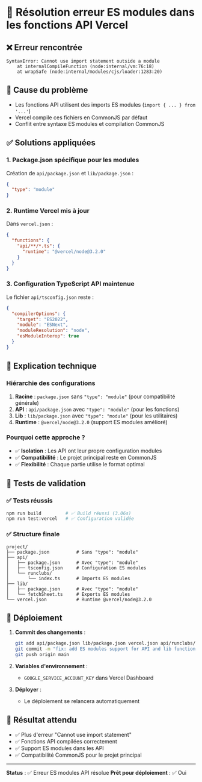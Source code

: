 # 🔧 Résolution erreur ES modules dans les fonctions API Vercel

## ❌ Erreur rencontrée
```
SyntaxError: Cannot use import statement outside a module
    at internalCompileFunction (node:internal/vm:76:18)
    at wrapSafe (node:internal/modules/cjs/loader:1283:20)
```

## 🎯 Cause du problème
- Les fonctions API utilisent des imports ES modules (`import { ... } from '...'`)
- Vercel compile ces fichiers en CommonJS par défaut
- Conflit entre syntaxe ES modules et compilation CommonJS

## ✅ Solutions appliquées

### 1. **Package.json spécifique pour les modules**
Création de `api/package.json` et `lib/package.json` :
```json
{
  "type": "module"
}
```

### 2. **Runtime Vercel mis à jour**
Dans `vercel.json` :
```json
{
  "functions": {
    "api/**/*.ts": {
      "runtime": "@vercel/node@3.2.0"
    }
  }
}
```

### 3. **Configuration TypeScript API maintenue**
Le fichier `api/tsconfig.json` reste :
```json
{
  "compilerOptions": {
    "target": "ES2022",
    "module": "ESNext",
    "moduleResolution": "node",
    "esModuleInterop": true
  }
}
```

## 🔧 Explication technique

### Hiérarchie des configurations
1. **Racine** : `package.json` sans `"type": "module"` (pour compatibilité générale)
2. **API** : `api/package.json` avec `"type": "module"` (pour les fonctions)
3. **Lib** : `lib/package.json` avec `"type": "module"` (pour les utilitaires)
4. **Runtime** : `@vercel/node@3.2.0` (support ES modules amélioré)

### Pourquoi cette approche ?
- ✅ **Isolation** : Les API ont leur propre configuration modules
- ✅ **Compatibilité** : Le projet principal reste en CommonJS
- ✅ **Flexibilité** : Chaque partie utilise le format optimal

## 🧪 Tests de validation

### ✅ Tests réussis
```bash
npm run build         # ✅ Build réussi (3.06s)
npm run test:vercel   # ✅ Configuration validée
```

### ✅ Structure finale
```
project/
├── package.json          # Sans "type": "module"
├── api/
│   ├── package.json      # Avec "type": "module"
│   ├── tsconfig.json     # Configuration ES modules
│   └── runclubs/
│       └── index.ts      # Imports ES modules
├── lib/
│   ├── package.json      # Avec "type": "module"
│   └── fetchSheet.ts     # Exports ES modules
└── vercel.json           # Runtime @vercel/node@3.2.0
```

## 🚀 Déploiement

1. **Commit des changements** :
   ```bash
   git add api/package.json lib/package.json vercel.json api/runclubs/index.ts
   git commit -m "fix: add ES modules support for API and lib functions"
   git push origin main
   ```

2. **Variables d'environnement** :
   - `GOOGLE_SERVICE_ACCOUNT_KEY` dans Vercel Dashboard

3. **Déployer** :
   - Le déploiement se relancera automatiquement

## 🎉 Résultat attendu
- ✅ Plus d'erreur "Cannot use import statement"
- ✅ Fonctions API compilées correctement
- ✅ Support ES modules dans les API
- ✅ Compatibilité CommonJS pour le projet principal

---

**Status** : ✅ Erreur ES modules API résolue
**Prêt pour déploiement** : ✅ Oui 